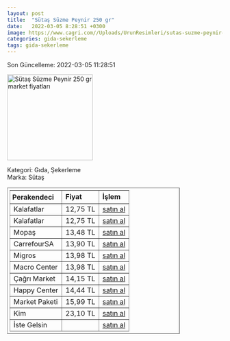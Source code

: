 ```yaml
---
layout: post
title:  "Sütaş Süzme Peynir 250 gr"
date:   2022-03-05 8:28:51 +0300
image: https://www.cagri.com//Uploads/UrunResimleri/sutas-suzme-peynir-250-gr-9235.jpg
categories: gida-sekerleme
tags: gida-sekerleme
---
```


Son Güncelleme: 2022-03-05 11:28:51

<img src="https://www.cagri.com//Uploads/UrunResimleri/sutas-suzme-peynir-250-gr-9235.jpg" width="200" alt="Sütaş Süzme Peynir 250 gr market fiyatları" />

Kategori: Gıda, Şekerleme
<br />
Marka: Sütaş

<table border="1" style="padding: 5px;width:80%;">
  <tr>
    <td style="padding: 5px;"><strong>Perakendeci</strong></td>
    <td><strong>Fiyat</strong></td>
    <td><strong>İşlem</strong></td>
  </tr>
  <tr>
              <td>Kalafatlar</td>
              <td>12,75 TL</td>
              <td><a target="_blank" href="https://www.kalafatlar.com/urun/sutas-suzme-peynir-250-gr">satın al</a></td>
            </tr><tr>
              <td>Kalafatlar</td>
              <td>12,75 TL</td>
              <td><a target="_blank" href="https://www.kalafatlar.com/urun/sutas-suzme-peynir-250-gr">satın al</a></td>
            </tr><tr>
              <td>Mopaş</td>
              <td>13,48 TL</td>
              <td><a target="_blank" href="https://www.mopas.com.tr/sutas-suzme-peynir-250-gr/p/105292">satın al</a></td>
            </tr><tr>
              <td>CarrefourSA</td>
              <td>13,90 TL</td>
              <td><a target="_blank" href="https://www.carrefoursa.com/sutas-suzme-peynir-250-g-p-30085088">satın al</a></td>
            </tr><tr>
              <td>Migros</td>
              <td>13,98 TL</td>
              <td><a target="_blank" href="https://www.migros.com.tr/sutas-suzme-peynir-250-g-p-98d9b5">satın al</a></td>
            </tr><tr>
              <td>Macro Center</td>
              <td>13,98 TL</td>
              <td><a target="_blank" href="https://www.macrocenter.com.tr/sutas-suzme-peynir-250-g-p-98d9b5">satın al</a></td>
            </tr><tr>
              <td>Çağrı Market</td>
              <td>14,15 TL</td>
              <td><a target="_blank" href="https://www.cagri.com/sutas-suzme-peynir-250-gr">satın al</a></td>
            </tr><tr>
              <td>Happy Center</td>
              <td>14,44 TL</td>
              <td><a target="_blank" href="https://www.happycenter.com.tr/Sutas_Suzme_Beyaz_Peynir_250_Gr">satın al</a></td>
            </tr><tr>
              <td>Market Paketi</td>
              <td>15,99 TL</td>
              <td><a target="_blank" href="https://www.marketpaketi.com.tr/sutas-suzme-peynir-250-gr-p-1723">satın al</a></td>
            </tr><tr>
              <td>Kim</td>
              <td>23,10 TL</td>
              <td><a target="_blank" href="https://www.kimgeldi.com/sutas-suzme-peynir-500-gr">satın al</a></td>
            </tr><tr>
              <td>İste Gelsin</td>
              <td></td>
              <td><a target="_blank" href="https://www.istegelsin.com/">satın al</a></td>
            </tr>
</table>

